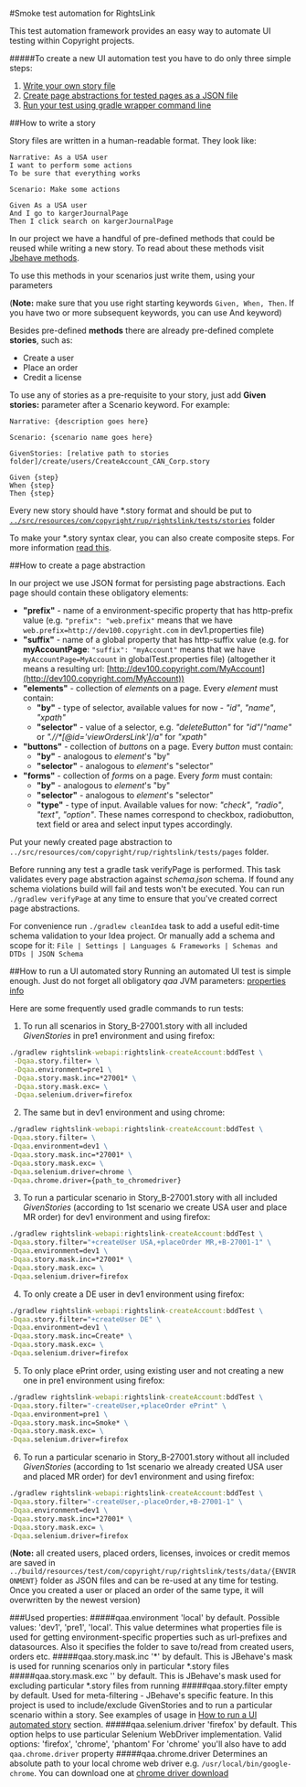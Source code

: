 #Smoke test automation for RightsLink

This test automation framework provides an easy way to automate UI testing within Copyright projects.

#####To create a new UI automation test you have to do only three simple steps:

1. [Write your own story file](#write-story)
2. [Create page abstractions for tested pages as a JSON file](#create-page)
3. [Run your test using gradle wrapper command line](#run-story)

##<a name="write-story"></a>How to write a story

Story files are written in a human-readable format. They look like:

```
Narrative: As a USA user
I want to perform some actions
To be sure that everything works

Scenario: Make some actions 

Given As a USA user
And I go to kargerJournalPage
Then I click search on kargerJournalPage
```

In our project we have a handful of pre-defined methods that could be reused while writing a new story. To read about these methods visit [Jbehave methods](/src/test/groovy/com/copyright/rup/rightslink/tests/steps/common/README.md).<p>
To use this methods in your scenarios just write them, using your parameters<p>
(**Note:** make sure that you use right starting keywords `Given, When, Then`. If you have two or more subsequent keywords, you can use And keyword)

Besides pre-defined **methods** there are already pre-defined complete **stories**, such as:
- Create a user
- Place an order
- Credit a license

To use any of stories as a pre-requisite to your story, just add **Given stories:** parameter after a Scenario keyword. For example:

```
Narrative: {description goes here}

Scenario: {scenario name goes here}

GivenStories: [relative path to stories folder]/create/users/CreateAccount_CAN_Corp.story

Given {step}
When {step}
Then {step}

```

Every new story should have *.story format and should be put to [`../src/resources/com/copyright/rup/rightslink/tests/stories`](src/resources/com/copyright/rup/rightslink/tests/stories) folder

To make your *.story syntax clear, you can also create composite steps. For more information [read this](src/test/groovy/com/copyright/rup/rightslink/tests/steps/specific/README.md).

##<a name="create-page"></a>How to create a page abstraction

In our project we use JSON format for persisting page abstractions. Each page should contain these obligatory elements:
- **"prefix"** - name of a environment-specific property that has http-prefix value (e.g. `"prefix": "web.prefix"` means that we have `web.prefix=http://dev100.copyright.com` in dev1.properties file)
- **"suffix"** - name of a global property that has http-suffix value (e.g. for **myAccountPage**: `"suffix": "myAccount"` means that we have `myAccountPage=MyAccount` in globalTest.properties file) (altogether it means a resulting url: [http://dev100.copyright.com/MyAccount](http://dev100.copyright.com/MyAccount))
- **"elements"** - collection of *element*s on a page. Every *element* must contain:
  - **"by"** - type of selector, available values for now - *"id"*, *"name"*, *"xpath"*
  - **"selector"** - value of a selector, e.g. *"deleteButton"* for *"id"*/*"name"* or *".//\*\[@id='viewOrdersLink']/a"* for *"xpath"*
- <span name="buttons-collection">**"buttons"**</span> - collection of *button*s on a page. Every *button* must contain:
  - **"by"** - analogous to *element*'s "by"
  - **"selector"** - analogous to *element*'s "selector"
- **"forms"** - collection of *form*s on a page. Every *form* must contain:
  - **"by"** - analogous to *element*'s "by"
  - **"selector"** - analogous to *element*'s "selector"
  - **"type"** - type of input. Available values for now: *"check"*, *"radio"*, *"text"*, *"option"*. These names correspond to checkbox, radiobutton, text field or area and select input types accordingly.
  
Put your newly created page abstraction to `../src/resources/com/copyright/rup/rightslink/tests/pages` folder.
  
Before running any test a gradle task verifyPage is performed. This task validates every page abstraction against *schema.json* schema. If found any schema violations build will fail and tests won't be executed. You can run `./gradlew verifyPage` at any time to ensure that you've created correct page abstractions.

For convenience run `./gradlew cleanIdea` task to add a useful edit-time schema validation to your Idea project. Or manually add a schema and scope for it:
`File | Settings | Languages & Frameworks | Schemas and DTDs | JSON Schema`


##<a name="run-story"></a>How to run a UI automated story 
Running an automated UI test is simple enough. Just do not forget all obligatory *qaa* JVM parameters: [properties info](#used-properties) 

Here are some frequently used gradle commands to run tests:

1. To run all scenarios in Story_B-27001.story with all included *GivenStories* in pre1 environment and using firefox:

```cmd
./gradlew rightslink-webapi:rightslink-createAccount:bddTest \
 -Dqaa.story.filter= \
 -Dqaa.environment=pre1 \
 -Dqaa.story.mask.inc=*27001* \
 -Dqaa.story.mask.exc= \
 -Dqaa.selenium.driver=firefox
  ```
2. The same but in dev1 environment and using chrome:
```cmd
./gradlew rightslink-webapi:rightslink-createAccount:bddTest \
-Dqaa.story.filter= \
-Dqaa.environment=dev1 \
-Dqaa.story.mask.inc=*27001* \
-Dqaa.story.mask.exc= \
-Dqaa.selenium.driver=chrome \
-Dqaa.chrome.driver={path_to_chromedriver}
```

3. To run a particular scenario in Story_B-27001.story with all included *GivenStories* (according to 1st scenario we create USA user and place MR order) for dev1 environment and using firefox:
```cmd
./gradlew rightslink-webapi:rightslink-createAccount:bddTest \
-Dqaa.story.filter="+createUser USA,+placeOrder MR,+B-27001-1" \
-Dqaa.environment=dev1 \
-Dqaa.story.mask.inc=*27001* \
-Dqaa.story.mask.exc= \
-Dqaa.selenium.driver=firefox
```

4. To only create a DE user in dev1 environment using firefox:
```cmd
./gradlew rightslink-webapi:rightslink-createAccount:bddTest \
-Dqaa.story.filter="+createUser DE" \
-Dqaa.environment=dev1 \
-Dqaa.story.mask.inc=Create* \
-Dqaa.story.mask.exc= \
-Dqaa.selenium.driver=firefox 
```

5. To only place ePrint order, using existing user and not creating a new one in pre1 environment using firefox:
```cmd
./gradlew rightslink-webapi:rightslink-createAccount:bddTest \
-Dqaa.story.filter="-createUser,+placeOrder ePrint" \
-Dqaa.environment=pre1 \
-Dqaa.story.mask.inc=Smoke* \
-Dqaa.story.mask.exc= \
-Dqaa.selenium.driver=firefox 
```

6. To run a particular scenario in Story_B-27001.story without all included *GivenStories* (according to 1st scenario we already created USA user and placed MR order) for dev1 environment and using firefox:
```cmd
./gradlew rightslink-webapi:rightslink-createAccount:bddTest \
-Dqaa.story.filter="-createUser,-placeOrder,+B-27001-1" \
-Dqaa.environment=dev1 \
-Dqaa.story.mask.inc=*27001* \
-Dqaa.story.mask.exc= \
-Dqaa.selenium.driver=firefox
```

(**Note:** all created users, placed orders, licenses, invoices or credit memos are saved in `../build/resources/test/com/copyright/rup/rightslink/tests/data/{ENVIRONMENT}` folder as JSON files and can be re-used at any time for testing. Once you created a user or placed an order of the same type, it will overwritten by the newest version)

###<a name="used-properties"></a>Used properties:
#####qaa.environment
'local' by default. Possible values: 'dev1', 'pre1', 'local'. This value determines what properties file is used for getting environment-specific properties such as url-prefixes and datasources. Also it specifies the folder to save to/read from created users, orders etc. 
#####qaa.story.mask.inc
 '*' by default. This is JBehave's mask is used for running scenarios only in particular *.story files
#####qaa.story.mask.exc
 '' by default. This is JBehave's mask used for excluding particular *.story files from running
#####qaa.story.filter
 empty by default. Used for meta-filtering - JBehave's specific feature. In this project is used to include/exclude GivenStories and to run a particular scenario within a story. See examples of usage in [How to run a UI automated story](#run-story) section.
#####qaa.selenium.driver
 'firefox' by default. This option helps to use particular Selenium WebDriver implementation. Valid options: 'firefox', 'chrome', 'phantom'
 For 'chrome' you'll also have to add `qaa.chrome.driver` property
#####qaa.chrome.driver
 Determines an absolute path to your local chrome web driver e.g. `/usr/local/bin/google-chrome`. You can download one at [chrome driver download](https://sites.google.com/a/chromium.org/chromedriver/downloads)